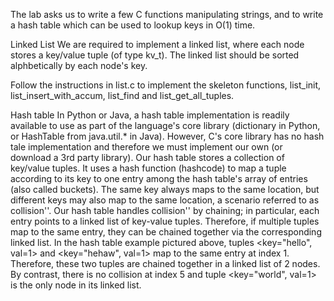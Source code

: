 The lab asks us to write a few C functions manipulating strings, and to write a hash table which can be used to lookup keys in O(1) time.

Linked List
We are required to implement a linked list, where each node stores a key/value tuple (of type kv_t). The linked list should be sorted alphbetically by each node's key.

Follow the instructions in list.c to implement the skeleton functions, list_init, list_insert_with_accum, list_find and list_get_all_tuples.


Hash table
In Python or Java, a hash table implementation is readily available to use as part of the language's core library (dictionary in Python, or HashTable from java.util.* in Java). However, C's core library has no hash tale implementation and therefore we must implement our own (or download a 3rd party library).
Our hash table stores a collection of key/value tuples. It uses a hash function (hashcode) to map a tuple according to its key to one entry among the hash table's array of entries (also called buckets). The same key always maps to the same location, but different keys may also map to the same location, a scenario referred to as collision''. Our hash table handles collision'' by chaining; in particular, each entry points to a linked list of key-value tuples. Therefore, if multiple tuples map to the same entry, they can be chained together via the corresponding linked list. In the hash table example pictured above, tuples <key="hello", val=1> and <key="hehaw", val=1> map to the same entry at index 1. Therefore, these two tuples are chained together in a linked list of 2 nodes. By contrast, there is no collision at index 5 and tuple <key="world", val=1> is the only node in its linked list.
